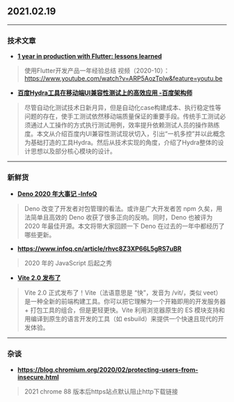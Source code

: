 ## 2021.02.19

---
### 技术文章

+ **[1 year in production with Flutter: lessons learned](https://medium.com/mews-devs/1-year-in-production-with-flutter-lessons-learned-5de86723c5df)**
>使用Flutter开发产品一年经验总结
视频（2020-10）：https://www.youtube.com/watch?v=ARP5AozTplw&feature=youtu.be

+ **[百度Hydra工具在移动端UI兼容性测试上的高效应用 -百度架构师](https://mp.weixin.qq.com/s/OHmWsHS-_ANrNXj8c5bDNg)**
>尽管自动化测试技术日新月异，但是自动化case构建成本、执行稳定性等问题的存在，使手工测试依然移动端质量保证的重要手段。传统手工测试必须通过人工操作的方式执行测试用例，效率提升依赖测试人员的操作熟练度。本文从介绍百度内UI兼容性测试现状切入，引出“一机多控”并以此概念为基础打造的工具Hydra。然后从技术实现的角度，介绍了Hydra整体的设计思想以及部分核心模块的设计。

---
### 新鲜货

+ **[Deno 2020 年大事记 -InfoQ](https://www.infoq.cn/article/PFW9j6TzIZpNd0tJ24JG)**
>Deno 改变了开发者对包管理的看法。或许是广大开发者苦 npm 久矣，用法简单且高效的 Deno 收获了很多正向的反响。同时，Deno 也被评为 2020 年最佳开源。本文将带大家回顾一下 Deno 在过去的一年中都经历了哪些更新。

+ **https://www.infoq.cn/article/rhvc8Z3XP66L5gRS7uBR**
>2020 年的 JavaScript 后起之秀

+ **[Vite 2.0 发布了](https://zhuanlan.zhihu.com/p/351147547)**
>Vite 2.0 正式发布了！Vite（法语意思是 “快”，发音为 /vit/，类似 veet）是一种全新的前端构建工具。你可以把它理解为一个开箱即用的开发服务器 + 打包工具的组合，但是更轻更快。Vite 利用浏览器原生的 ES 模块支持和用编译到原生的语言开发的工具（如 esbuild）来提供一个快速且现代的开发体验。

---
### 杂谈

+ **https://blog.chromium.org/2020/02/protecting-users-from-insecure.html**
> 2021 chrome 88 版本后https站点默认阻止http下载链接

